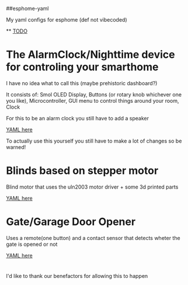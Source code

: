 ##esphome-yaml

My yaml configs for esphome (def not vibecoded)

** [TODO](https://github.com/michauMiau/esphome-yaml/blob/ca624ee7792400c6b089adcec9874378aeb38857/OLED.yaml)
# The AlarmClock/Nighttime device for controling your smarthome

I have no idea what to call this (maybe prehistoric dashboard?)

It consists of: Smol OLED Display, Buttons (or rotary knob whichever one you like), Microcontroller, GUI menu to control things around your room, Clock 

For this to be an alarm clock you still have to add a speaker

[YAML here](https://github.com/michauMiau/esphome-yaml/blob/ca624ee7792400c6b089adcec9874378aeb38857/OLED.yaml)

To actually use this yourself you still have to make a lot of changes so be warned!

# Blinds based on stepper motor

Blind motor that uses the uln2003 motor driver + some 3d printed parts

[YAML here](https://github.com/michauMiau/esphome-yaml/blob/3c15e16260f9a75fdfcdec9790d7b81a3392a57f/blinds.yaml)

# Gate/Garage Door Opener 
Uses a remote(one button) and a contact sensor that detects wheter the gate is opened or not

[YAML here](https://github.com/michauMiau/esphome-yaml/blob/d5dfe3b3843629f59e7c62d79e5335c259569c4e/gate.yaml)

#
I'd like to thank our benefactors for allowing this to happen
